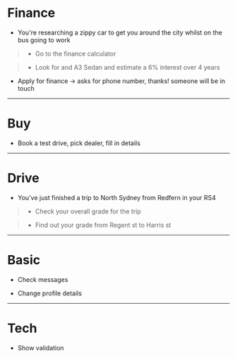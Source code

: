 # Finance

* You're researching a zippy car to get you around the city whilst on the bus going to work

> - Go to the finance calculator

> - Look for and A3 Sedan and estimate a 6% interest over 4 years

* Apply for finance -> asks for phone number, thanks! someone will be in touch

***

# Buy

* Book a test drive, pick dealer, fill in details

***

# Drive

* You've just finished a trip to North Sydney from Redfern in your RS4

> - Check your overall grade for the trip

> - Find out your grade from Regent st to Harris st

***

# Basic

* Check messages

* Change profile details

***

# Tech

* Show validation